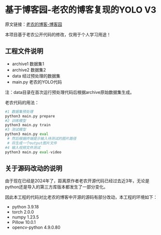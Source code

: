 # 基于博客园-老农的博客复现的YOLO V3

原文链接：[老农的博客-博客园](https://www.cnblogs.com/zkweb/p/14403833.html)

本项目基于老农公开代码的修改，仅用于个人学习用途！

## 工程文件说明

- archive1	数据集1
- archive2        数据集2
- data               经过预处理的数据集
- main.py         老农的YOLO代码

注：data目录在首次运行预处理代码后根据archive原始数据集生成。



老农代码的用法：

```python
#1 数据集预处理
python3 main.py prepare
#2 训练模型
python3 main.py train
#3 测试模型
python3 main.py eval
 # 然后根据终端提示输入待测试的图片路径
 # 将生成一个output图片文件
#4 输入视频文件测试
python3 main.py eval-video
```





## 关于源码改动的说明

由于现在已经是2024年了，距离原作者老农开源代码已经过去近3年，无论是python还是导入的第三方库版本都发生了一部分变化。

因此本工程的代码对比老农的博客中开源的源码有部分改动，本工程的环境如下：

- python 3.9.18
- torch 2.0.0
- numpy 1.23.5
- Pillow 10.0.1
- opencv-python 4.9.0.80